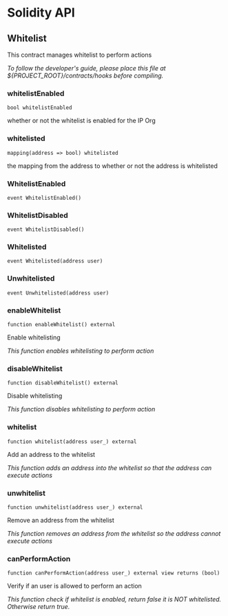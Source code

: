 # Solidity API

## Whitelist

This contract manages whitelist to perform actions

_To follow the developer's guide, please place this file at ${PROJECT_ROOT}/contracts/hooks before compiling._

### whitelistEnabled

```solidity
bool whitelistEnabled
```

whether or not the whitelist is enabled for the IP Org

### whitelisted

```solidity
mapping(address => bool) whitelisted
```

the mapping from the address to whether or not the address is whitelisted

### WhitelistEnabled

```solidity
event WhitelistEnabled()
```

### WhitelistDisabled

```solidity
event WhitelistDisabled()
```

### Whitelisted

```solidity
event Whitelisted(address user)
```

### Unwhitelisted

```solidity
event Unwhitelisted(address user)
```

### enableWhitelist

```solidity
function enableWhitelist() external
```

Enable whitelisting

_This function enables whitelisting to perform action_

### disableWhitelist

```solidity
function disableWhitelist() external
```

Disable whitelisting

_This function disables whitelisting to perform action_

### whitelist

```solidity
function whitelist(address user_) external
```

Add an address to the whitelist

_This function adds an address into the whitelist so that the address can execute actions_

### unwhitelist

```solidity
function unwhitelist(address user_) external
```

Remove an address from the whitelist

_This function removes an address from the whitelist so the address cannot execute actions_

### canPerformAction

```solidity
function canPerformAction(address user_) external view returns (bool)
```

Verify if an user is allowed to perform an action

_This function check if whitelist is enabled, return false it is NOT whitelisted. Otherwise return true._

